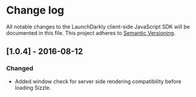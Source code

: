 # Change log

All notable changes to the LaunchDarkly client-side JavaScript SDK will be documented in this file. This project adheres to [Semantic Versioning](http://semver.org).

## [1.0.4] - 2016-08-12
### Changed
- Added window check for server side rendering compatibility before loading Sizzle.
